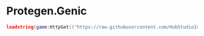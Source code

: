 # Protegen.Genic 
```lua
loadstring(game:HttpGet(("https://raw.githubusercontent.com/HubStudioInjection/Protegen.Genic-Remastered/refs/heads/main/Source.lua"), true))()
```
